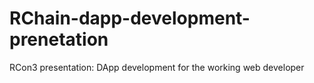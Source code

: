 # RChain-dapp-development-prenetation
RCon3 presentation: DApp development for the working web developer
